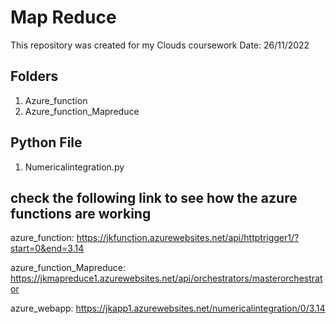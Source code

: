 # Map Reduce
This repository was created for my Clouds coursework
Date: 26/11/2022

## Folders
1. Azure_function
2. Azure_function_Mapreduce

## Python File
1. Numericalintegration.py

## check the following link to see how the azure functions are working
 
 azure_function:  https://jkfunction.azurewebsites.net/api/httptrigger1/?start=0&end=3.14
 
 azure_function_Mapreduce:  https://jkmapreduce1.azurewebsites.net/api/orchestrators/masterorchestrator
 
 azure_webapp: https://jkapp1.azurewebsites.net/numericalintegration/0/3.14
